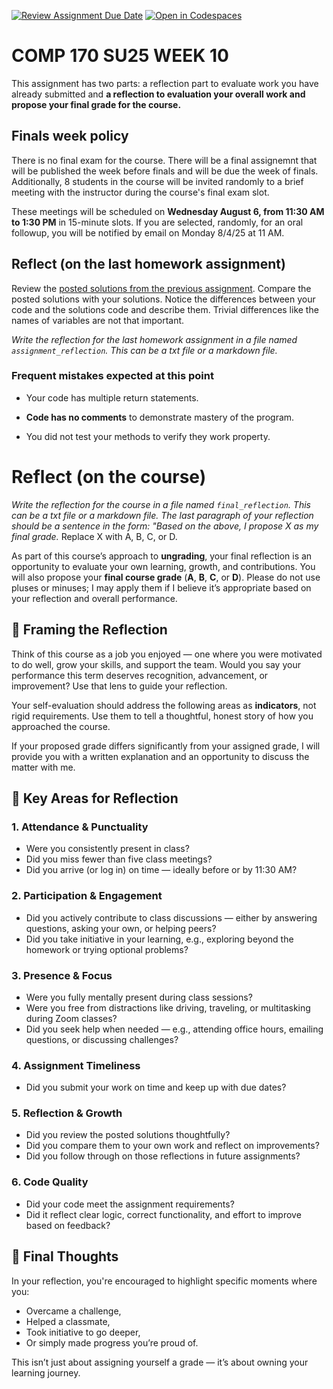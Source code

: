 [![Review Assignment Due Date](https://classroom.github.com/assets/deadline-readme-button-22041afd0340ce965d47ae6ef1cefeee28c7c493a6346c4f15d667ab976d596c.svg)](https://classroom.github.com/a/7VoDtmFc)
[![Open in Codespaces](https://classroom.github.com/assets/launch-codespace-2972f46106e565e64193e422d61a12cf1da4916b45550586e14ef0a7c637dd04.svg)](https://classroom.github.com/open-in-codespaces?assignment_repo_id=20035712)

# COMP 170 SU25 WEEK 10

This assignment has two parts: a reflection part to evaluate work you have already submitted and **a reflection to evaluation your overall work and propose your final grade for the course.**


## Finals week policy

There is no final exam for the course. There will be a final assignemnt that will be published the week before finals and will be due the week of finals. Additionally, 8 students in the course will be invited randomly to a brief meeting with the instructor during the course's final exam slot. 

These meetings will be scheduled on **Wednesday August 6, from 11:30 AM to 1:30 PM** in 15-minute slots. If you are selected, randomly, for an oral followup, you will be notified by email on Monday 8/4/25 at 11 AM.



## Reflect (on the last homework assignment)

Review the [posted solutions from the previous assignment](./solutions_week09.py). Compare the posted solutions with your solutions. Notice the differences between your code and the solutions code and describe them. Trivial differences like the names of variables are not that important.

*Write the reflection for the last homework assignment in a file named `assignment_reflection`. This can be a txt file or a markdown file.*

### Frequent mistakes expected at this point

* Your code has multiple return statements.

* **Code has no comments** to demonstrate mastery of the program.

* You did not test your methods to verify they work property.


# Reflect (on the course)

*Write the reflection for the course in a file named `final_reflection`. This can be a txt file or a markdown file. The last paragraph of your reflection should be a sentence in the form: "Based on the above, I propose X as my final grade.* Replace X with A, B, C, or D.

As part of this course’s approach to **ungrading**, your final reflection is an opportunity to evaluate your own learning, growth, and contributions. You will also propose your **final course grade** (**A**, **B**, **C**, or **D**). Please do not use pluses or minuses; I may apply them if I believe it’s appropriate based on your reflection and overall performance.


## 🧠 Framing the Reflection

Think of this course as a job you enjoyed — one where you were motivated to do well, grow your skills, and support the team. Would you say your performance this term deserves recognition, advancement, or improvement? Use that lens to guide your reflection.

Your self-evaluation should address the following areas as **indicators**, not rigid requirements. Use them to tell a thoughtful, honest story of how you approached the course.

If your proposed grade differs significantly from your assigned grade, I will provide you with a written explanation and an opportunity to discuss the matter with me.


## 📌 Key Areas for Reflection

### 1. Attendance & Punctuality
- Were you consistently present in class?
- Did you miss fewer than five class meetings?
- Did you arrive (or log in) on time — ideally before or by 11:30 AM?

### 2. Participation & Engagement
- Did you actively contribute to class discussions — either by answering questions, asking your own, or helping peers?
- Did you take initiative in your learning, e.g., exploring beyond the homework or trying optional problems?

### 3. Presence & Focus
- Were you fully mentally present during class sessions?
- Were you free from distractions like driving, traveling, or multitasking during Zoom classes?
- Did you seek help when needed — e.g., attending office hours, emailing questions, or discussing challenges?

### 4. Assignment Timeliness
- Did you submit your work on time and keep up with due dates?

### 5. Reflection & Growth
- Did you review the posted solutions thoughtfully?
- Did you compare them to your own work and reflect on improvements?
- Did you follow through on those reflections in future assignments?

### 6. Code Quality
- Did your code meet the assignment requirements?
- Did it reflect clear logic, correct functionality, and effort to improve based on feedback?


## 📣 Final Thoughts

In your reflection, you're encouraged to highlight specific moments where you:
- Overcame a challenge,
- Helped a classmate,
- Took initiative to go deeper,
- Or simply made progress you’re proud of.

This isn’t just about assigning yourself a grade — it’s about owning your learning journey.
